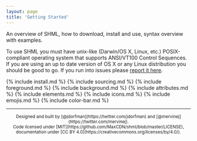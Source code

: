 ```yaml
---
layout: page
title: 'Getting Started'
---
```


<p class="message">
  An overview of SHML, how to download, install and use, syntax overview with examples.
</p>

To use SHML you must have unix-like (Darwin/OS X, Linux, etc.) POSIX-compliant operating system that supports ANSI/VT100 Control Sequences.  If you are using an up to date version of OS X or any Linux distribution you should be good to go.  If you run into issues please [report it here](https://github.com/MaxCDN/shml/issues).

{% include install.md %}
{% include sourcing.md %}
{% include foreground.md %}
{% include background.md %}
{% include attributes.md %}
{% include elements.md %}
{% include icons.md %}
{% include emojis.md %}
{% include color-bar.md %}

<hr>
<div align="center">
<small>
Designed and built by [@jdorfman](https://twitter.com/jdorfman) and [@mervinej](https://twitter.com/mervinej).<br>
Code licensed under [MIT](https://github.com/MaxCDN/shml/blob/master/LICENSE), documentation under [CC BY 4.0](https://creativecommons.org/licenses/by/4.0/).
</small>
</div>

